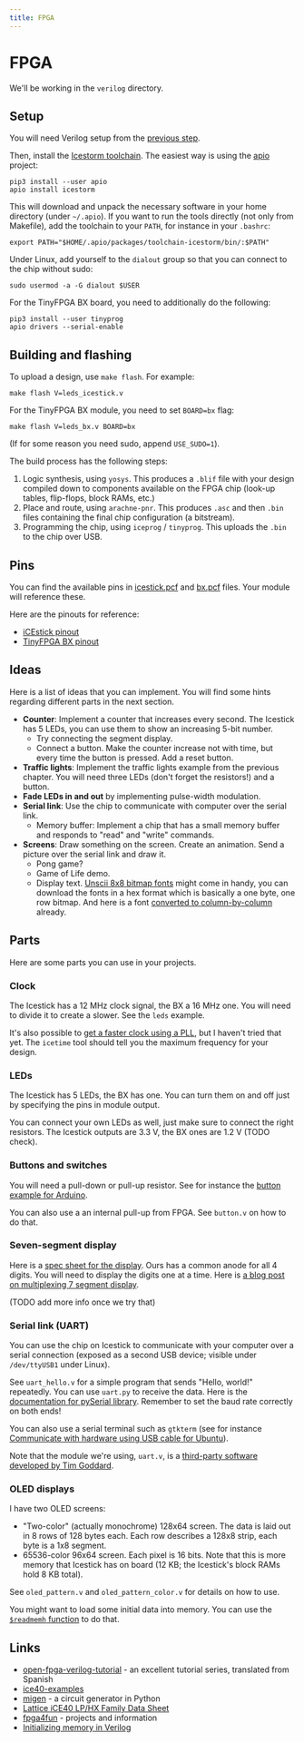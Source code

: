 ```yaml
---
title: FPGA
---
```


# FPGA

We'll be working in the `verilog` directory.

## Setup

You will need Verilog setup from the [previous step](../verilog/README.md).

Then, install the [Icestorm toolchain](http://www.clifford.at/icestorm/). The
easiest way is using the [apio](https://github.com/FPGAwars/apio) project:

    pip3 install --user apio
    apio install icestorm

This will download and unpack the necessary software in your home directory
(under `~/.apio`). If you want to run the tools directly (not only from
Makefile), add the toolchain to your `PATH`, for instance in your `.bashrc`:

    export PATH="$HOME/.apio/packages/toolchain-icestorm/bin/:$PATH"

Under Linux, add yourself to the `dialout` group so that you can connect to
the chip without sudo:

    sudo usermod -a -G dialout $USER

For the TinyFPGA BX board, you need to additionally do the following:

    pip3 install --user tinyprog
    apio drivers --serial-enable

## Building and flashing

To upload a design, use `make flash`. For example:

    make flash V=leds_icestick.v

For the TinyFPGA BX module, you need to set `BOARD=bx` flag:

    make flash V=leds_bx.v BOARD=bx

(If for some reason you need sudo, append `USE_SUDO=1`).

The build process has the following steps:

1. Logic synthesis, using `yosys`. This produces a `.blif` file with your
   design compiled down to components available on the FPGA chip (look-up
   tables, flip-flops, block RAMs, etc.)
2. Place and route, using `arachne-pnr`. This produces `.asc` and then `.bin`
   files containing the final chip configuration (a bitstream).
3. Programming the chip, using `iceprog` / `tinyprog`. This uploads the `.bin`
   to the chip over USB.

## Pins

You can find the available pins in [icestick.pcf](icestick.pcf) and
[bx.pcf](bx.pcf) files. Your module will reference these.

Here are the pinouts for reference:

- [iCEstick pinout](http://www.pighixxx.net/portfolio-items/icestick/)
- [TinyFPGA BX pinout](https://www.crowdsupply.com/tinyfpga/tinyfpga-bx/updates/manufacturing-continues)

## Ideas

Here is a list of ideas that you can implement. You will find some hints
regarding different parts in the next section.

- **Counter**: Implement a counter that increases every second. The Icestick
  has 5 LEDs, you can use them to show an increasing 5-bit number.
  - Try connecting the segment display.
  - Connect a button. Make the counter increase not with time, but every time
    the button is pressed. Add a reset button.
- **Traffic lights**: Implement the traffic lights example from the previous
  chapter. You will need three LEDs (don't forget the resistors!) and a button.
- **Fade LEDs in and out** by implementing pulse-width modulation.
- **Serial link**: Use the chip to communicate with computer over the serial
  link.
  - Memory buffer: Implement a chip that has a small memory buffer and responds
    to "read" and "write" commands.
- **Screens**: Draw something on the screen. Create an animation. Send a
  picture over the serial link and draw it.
  - Pong game?
  - Game of Life demo.
  - Display text. [Unscii 8x8 bitmap fonts](http://pelulamu.net/unscii/) might
    come in handy, you can download the fonts in a hex format which is
    basically a one byte, one row bitmap. And here is a font [converted to
    column-by-column](https://github.com/pwmarcz/fpga-experiments/blob/master/font.mem)
    already.

## Parts

Here are some parts you can use in your projects.

### Clock

The Icestick has a 12 MHz clock signal, the BX a 16 MHz one. You will need to
divide it to create a slower. See the `leds` example.

It's also possible to [get a faster clock using a
PLL](https://stackoverflow.com/questions/43890771/how-to-get-a-faster-clock-in-verilog-on-a-lattice-icestick),
but I haven't tried that yet. The `icetime` tool should tell you the maximum
frequency for your design.

### LEDs

The Icestick has 5 LEDs, the BX has one. You can turn them on and off just by
specifying the pins in module output.

You can connect your own LEDs as well, just make sure to connect the right
resistors. The Icestick outputs are 3.3 V, the BX ones are 1.2 V (TODO check).

### Buttons and switches

You will need a pull-down or pull-up resistor. See for instance the [button
example for Arduino](https://www.arduino.cc/en/Tutorial/Button).

You can also use a an internal pull-up from FPGA. See `button.v` on how to do
that.

### Seven-segment display

Here is a [spec sheet for the
display](https://botland.com.pl/index.php?controller=attachment&id_attachment=1629). Ours
has a common anode for all 4 digits. You will need to display the digits one at a time. Here is [a blog post on multiplexing 7 segment display](https://www.electronicsblog.net/4-digits-7-segments-led-display-multiplexing-with-arduino/).

(TODO add more info once we try that)

### Serial link (UART)

You can use the chip on Icestick to communicate with your computer over a
serial connection (exposed as a second USB device; visible under `/dev/ttyUSB1`
under Linux).

See `uart_hello.v` for a simple program that sends "Hello, world!"
repeatedly. You can use `uart.py` to receive the data. Here is the
[documentation for pySerial
library](https://pythonhosted.org/pyserial/pyserial_api.html). Remember to set
the baud rate correctly on both ends!

You can also use a serial terminal such as `gtkterm` (see for instance
[Communicate with hardware using USB cable for
Ubuntu](https://elinux.org/Communicate_with_hardware_using_USB_cable_for_Ubuntu)).

Note that the module we're using, `uart.v`, is a [third-party software
developed by Tim Goddard](https://github.com/cyrozap/osdvu).

### OLED displays

I have two OLED screens:

- "Two-color" (actually monochrome) 128x64 screen. The data is laid out in 8
  rows of 128 bytes each. Each row describes a 128x8 strip, each byte is a 1x8
  segment.
- 65536-color 96x64 screen. Each pixel is 16 bits. Note that this is more
  memory that Icestick has on board (12 KB; the Icestick's block RAMs hold 8 KB
  total).

See `oled_pattern.v` and `oled_pattern_color.v` for details on how to use.

You might want to load some initial data into memory. You can use the
[`$readmemh`
function](https://timetoexplore.net/blog/initialize-memory-in-verilog) to do
that.

## Links

- [open-fpga-verilog-tutorial](https://github.com/Obijuan/open-fpga-verilog-tutorial/wiki/Chapter-0%3A-you-are-leaving-the-private-sector) -
  an excellent tutorial series, translated from Spanish
- [ice40-examples](https://github.com/nesl/ice40_examples)
- [migen](https://github.com/m-labs/migen) - a circuit generator in Python
- [Lattice iCE40 LP/HX Family Data Sheet](http://www.latticesemi.com/view_document?document_id=49312)
- [fpga4fun](https://www.fpga4fun.com/) - projects and information
- [Initializing memory in Verilog](https://timetoexplore.net/blog/initialize-memory-in-verilog)
